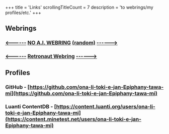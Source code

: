 +++
title               = 'Links'
scrollingTitleCount = 7
description         = 'to webrings/my profiles/etc.'
+++

## Webrings

### [<------](https://baccyflap.com/noai/?prv&s=pal) [NO A.I. WEBRING](https://baccyflap.com/noai) [(random)](https://baccyflap.com/noai/?rnd) [------>](https://baccyflap.com/noai/?nxt&s=pal)

### [<------](https://webring.dinhe.net/prev/https://paltepuk.xyz/links) [Retronaut Webring](https://webring.dinhe.net) [------>](https://webring.dinhe.net/next/https://paltepuk.xyz/links)

## Profiles

### GitHub - [https://github.com/ona-li-toki-e-jan-Epiphany-tawa-mi](https://github.com/ona-li-toki-e-jan-Epiphany-tawa-mi)

### Luanti ContentDB - [https://content.luanti.org/users/ona-li-toki-e-jan-Epiphany-tawa-mi](https://content.minetest.net/users/ona-li-toki-e-jan-Epiphany-tawa-mi)
